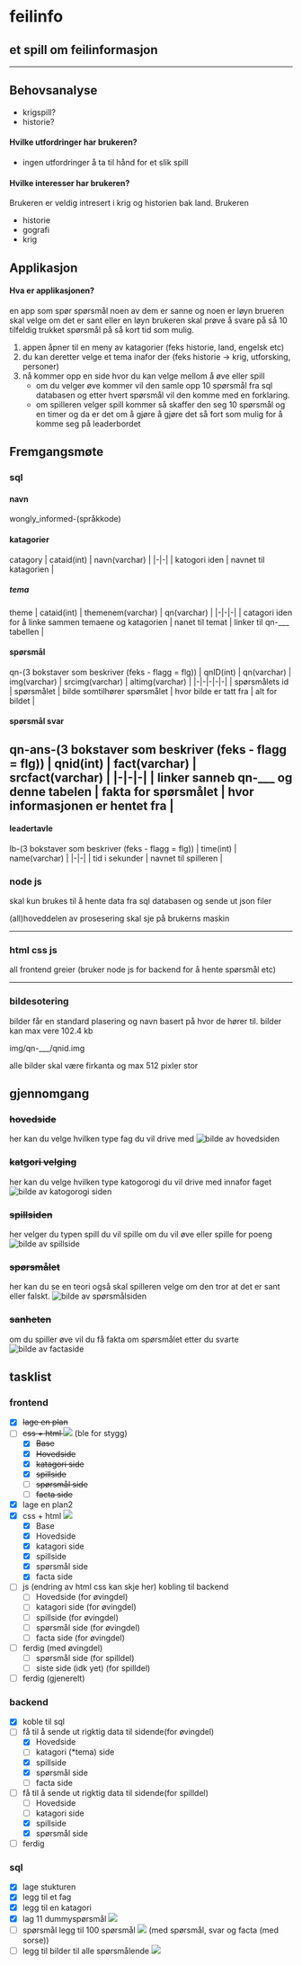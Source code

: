 # feilinfo
## et spill om feilinformasjon
---
## Behovsanalyse

* krigspill?
* historie?

#### Hvilke utfordringer har brukeren?

* ingen utfordringer å ta til hånd for et slik spill

#### Hvilke interesser har brukeren?
Brukeren er veldig intresert i krig og historien bak land. Brukeren

* historie
* gografi
* krig

## Applikasjon

#### Hva er applikasjonen?

en app som spør spørsmål noen av dem er sanne og noen er løyn brueren skal velge om det er sant eller en løyn brukeren skal prøve å svare på så 10 tilfeldig trukket spørsmål på så kort tid som mulig.
1. appen åpner til en meny av katagorier (feks historie, land, engelsk etc) 
2. du kan deretter velge et tema inafor der (feks historie -> krig, utforsking, personer)
3. nå kommer opp en side hvor du kan velge mellom å øve eller spill
    * om du velger øve kommer vil den samle opp 10 spørsmål fra sql databasen og etter hvert spørsmål vil den komme med en forklaring.
    * om spilleren velger spill kommer så skaffer den seg 10 spørsmål og en timer og da er det om å gjøre å gjøre det så fort som mulig for å komme seg på leaderbordet

## Fremgangsmøte

### sql
#### navn
wongly_informed-(språkkode)
#### katagorier
catagory
| cataid(int) | navn(varchar) |
|-|-|
| katogori iden | navnet til katagorien |
##### tema
theme
| cataid(int) | themenem(varchar) | qn(varchar) |
|-|-|-|
| catagori iden for å linke sammen temaene og katagorien | nanet til temat | linker til qn-___ tabellen |
#### spørsmål
qn-(3 bokstaver som beskriver (feks - flagg = flg))
| qnID(int) | qn(varchar) | img(varchar) | srcimg(varchar) | altimg(varchar) |
|-|-|-|-|-|
| spørsmålets id | spørsmålet | bilde somtilhører spørsmålet | hvor bilde er tatt fra | alt for bildet |
#### spørsmål svar
qn-ans-(3 bokstaver som beskriver (feks - flagg = flg))
| qnid(int) | fact(varchar) | srcfact(varchar) |
|-|-|-|
| linker sanneb qn-___ og denne tabelen | fakta for spørsmålet | hvor informasjonen er hentet fra |
---
#### leadertavle
lb-(3 bokstaver som beskriver (feks - flagg = flg))
| time(int) | name(varchar) |
|-|-|
| tid i sekunder | navnet til spilleren |
### node js

skal kun brukes til å hente data fra sql databasen og sende ut json filer

(all)hoveddelen av prosesering skal sje på brukerns maskin

---
### html css js
all frontend greier (bruker node js for backend for å hente spørsmål etc)

---
### bildesotering
bilder får en standard plasering og navn basert på hvor de hører til. bilder kan max vere 102.4 kb

img/qn-___/qnid.img

alle bilder skal være firkanta og max 512 pixler stor
## gjennomgang
### ~~hovedside~~
her kan du velge hvilken type fag du vil drive med
![bilde av hovedsiden](READMEbilder/hovedside.png "hovedside")
### ~~katgori velging~~
her kan du velge hvilken type katogorogi du vil drive med innafor faget
![bilde av katogorogi siden](READMEbilder/katgori.png "katogorogi")
### ~~spillsiden~~
her velger du typen spill du vil spille om du vil øve eller spille for poeng
![bilde av spillside](READMEbilder/spillside.png "spillside")
### ~~spørsmålet~~
her kan du se en teori også skal spilleren velge om den tror at det er sant eller falskt.
![bilde av spørsmålsiden](READMEbilder/sporsmol.png "spørsmålsiden")
### ~~sanheten~~
om du spiller øve vil du få fakta om spørsmålet etter du svarte
![bilde av factaside](READMEbilder/sanheten.png "factaside")

## tasklist

### frontend
- [x] ~~lage en plan~~
- [ ] ~~css + html ![](https://geps.dev/progress/66)~~ (ble for stygg)
    - [x] ~~Base~~
    - [x] ~~Hovedside~~
    - [x] ~~katagori side~~
    - [x] ~~spillside~~
    - [ ] ~~spørsmål side~~
    - [ ] ~~facta side~~
- [x] lage en plan2
- [x] css + html ![](https://geps.dev/progress/100)
    - [x] Base
    - [x] Hovedside
    - [x] katagori side
    - [x] spillside
    - [x] spørsmål side
    - [x] facta side
- [ ] js (endring av html css kan skje her) kobling til backend
    - [ ] Hovedside (for øvingdel)
    - [ ] katagori side (for øvingdel)
    - [ ] spillside (for øvingdel)
    - [ ] spørsmål side (for øvingdel)
    - [ ] facta side (for øvingdel)
- [ ] ferdig (med øvingdel)
    - [ ] spørsmål side (for spilldel)
    - [ ] siste side (idk yet) (for spilldel)
- [ ] ferdig (gjenerelt)
### backend
- [x] koble til sql
- [ ] få til å sende ut rigktig data til sidende(for øvingdel)
    - [x] Hovedside
    - [ ] katagori (*tema) side
    - [x] spillside
    - [x] spørsmål side
    - [ ] facta side
- [ ] få til å sende ut rigktig data til sidende(for spilldel)
    - [ ] Hovedside
    - [ ] katagori side
    - [x] spillside
    - [x] spørsmål side
- [ ] ferdig
### sql
- [x] lage stukturen
- [x] legg til et fag
- [x] legg til en katagori
- [x] lag 11 dummyspørsmål ![](https://geps.dev/progress/100)
- [ ] spørsmål legg til 100 spørsmål ![](https://geps.dev/progress/0) (med spørsmål, svar og facta (med sorse))
- [ ] legg til bilder til alle spørsmålende ![](https://geps.dev/progress/0)
